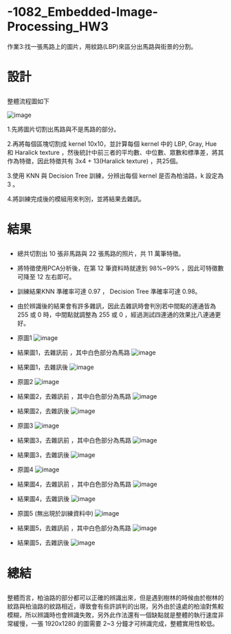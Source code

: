 # -1082_Embedded-Image-Processing_HW3

作業3:找一張馬路上的圖片，用紋路(LBP)來區分出馬路與街景的分割。

# 設計 </p>

整體流程圖如下</p>
![image](https://github.com/wasteee/-1082_Embedded-Image-Processing_HW3/blob/master/image/others/model.png)

1.先將圖片切割出馬路與不是馬路的部分。</p>
2.再將每個區塊切割成 kernel 10x10，並計算每個 kernel 中的 LBP, Gray, Hue 和 Haralick texture ，然後統計中前三者的平均數、中位數、眾數和標準差，將其作為特徵，因此特徵共有 3x4 + 13(Haralick texture) ，共25個。</p>
3.使用 KNN 與 Decision Tree 訓練，分辨出每個 kernel 是否為柏油路，k 設定為 3 。</p>
4.將訓練完成後的模組用來判別，並將結果去雜訊。</p>

# 結果 </p>
- 總共切割出 10 張非馬路與 22 張馬路的照片，共 11 萬筆特徵。</p>
- 將特徵使用PCA分析後，在第 12 筆資料時就達到 98%~99% ，因此可特徵數可降至 12 左右即可。</p>
- 訓練結果KNN 準確率可達 0.97 ， Decision Tree 準確率可達 0.98。</p>
- 由於辨識後的結果會有許多雜訊，因此去雜訊時會判別若中間點的連通皆為 255 或 0 時，中間點就調整為 255 或 0 ，經過測試四連通的效果比八連通更好。</p>

- 原圖1
![image](https://github.com/wasteee/-1082_Embedded-Image-Processing_HW3/blob/master/image/fullroad/road9.jpg)
- 結果圖1，去雜訊前 ，其中白色部分為馬路
![image](https://github.com/wasteee/-1082_Embedded-Image-Processing_HW3/blob/master/image/outputs/Final_f_dt_v2_p9_b.jpg)
- 結果圖1，去雜訊後
![image](https://github.com/wasteee/-1082_Embedded-Image-Processing_HW3/blob/master/image/outputs/Final_f_dt_v2_p9_a.jpg)
- 原圖2
![image](https://github.com/wasteee/-1082_Embedded-Image-Processing_HW3/blob/master/image/fullroad/road13.jpg)
- 結果圖2，去雜訊前 ，其中白色部分為馬路
![image](https://github.com/wasteee/-1082_Embedded-Image-Processing_HW3/blob/master/image/outputs/Final_f_dt_v2_p11_b.jpg)
- 結果圖2，去雜訊後
![image](https://github.com/wasteee/-1082_Embedded-Image-Processing_HW3/blob/master/image/outputs/Final_f_dt_v2_p11_a.jpg)
- 原圖3
![image](https://github.com/wasteee/-1082_Embedded-Image-Processing_HW3/blob/master/image/fullroad/road4.jpg)
- 結果圖3，去雜訊前 ，其中白色部分為馬路
![image](https://github.com/wasteee/-1082_Embedded-Image-Processing_HW3/blob/master/image/outputs/Final_f_dt_v2_p12_b.jpg)
- 結果圖3，去雜訊後
![image](https://github.com/wasteee/-1082_Embedded-Image-Processing_HW3/blob/master/image/outputs/Final_f_dt_v2_p12_a.jpg)
- 原圖4
![image](https://github.com/wasteee/-1082_Embedded-Image-Processing_HW3/blob/master/image/fullroad/road12.jpg)
- 結果圖4，去雜訊前 ，其中白色部分為馬路
![image](https://github.com/wasteee/-1082_Embedded-Image-Processing_HW3/blob/master/image/outputs/Final_f_dt_v2_p13_b.jpg)
- 結果圖4，去雜訊後
![image](https://github.com/wasteee/-1082_Embedded-Image-Processing_HW3/blob/master/image/outputs/Final_f_dt_v2_p13_a.jpg)
- 原圖5 (無出現於訓練資料中)
![image](https://github.com/wasteee/-1082_Embedded-Image-Processing_HW3/blob/master/image/fullroad/road21.jpg)
- 結果圖5，去雜訊前 ，其中白色部分為馬路
![image](https://github.com/wasteee/-1082_Embedded-Image-Processing_HW3/blob/master/image/outputs/Final_f_dt_v2_p14_b.jpg)
- 結果圖5，去雜訊後
![image](https://github.com/wasteee/-1082_Embedded-Image-Processing_HW3/blob/master/image/outputs/Final_f_dt_v2_p14_a.jpg)

# 總結 </p>
整體而言，柏油路的部分都可以正確的辨識出來，但是遇到樹林的時候由於樹林的紋路與柏油路的紋路相近，導致會有些許誤判的出現，另外由於遠處的柏油對焦較模糊，所以辨識時也會辨識失敗，另外此作法還有一個缺點就是整體的執行速度非常緩慢，一張 1920x1280 的圖需要 2~3 分鐘才可辨識完成，整體實用性較低。

